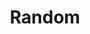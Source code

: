---
title: Random
mainimage: "https://user-images.githubusercontent.com/11130940/166848883-8d6cfe2c-5ff3-468c-b95f-b0ecab69595a.png"
images:
    - imagepath: "https://user-images.githubusercontent.com/11130940/167964715-bb8bfb21-5f72-4a86-9fb0-33c9d1fe9eae.png"
      alttext: Image 1
      description: First image
    - imagepath: "https://user-images.githubusercontent.com/11130940/166848883-8d6cfe2c-5ff3-468c-b95f-b0ecab69595a.png"
      alttext: Image 2
      description: 
    - imagepath: "/images/azdevops-mlnet-1.png"
      alttext: Image 3
      description: Image Number 3
    - imagepath: "/images/azfnmlnetdemo1.png"
      alttext: Image 4
      description:    
---